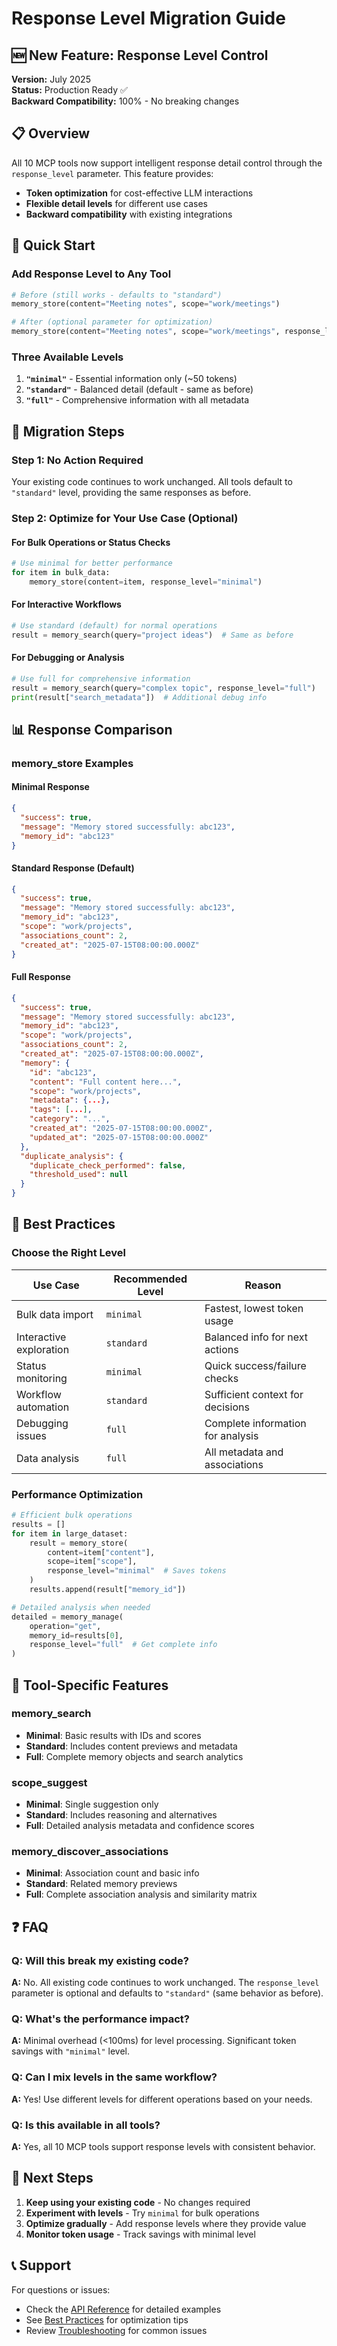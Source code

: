 # Response Level Migration Guide

## 🆕 New Feature: Response Level Control

**Version:** July 2025  
**Status:** Production Ready ✅  
**Backward Compatibility:** 100% - No breaking changes

## 📋 Overview

All 10 MCP tools now support intelligent response detail control through the `response_level` parameter. This feature provides:

- **Token optimization** for cost-effective LLM interactions
- **Flexible detail levels** for different use cases
- **Backward compatibility** with existing integrations

## 🚀 Quick Start

### Add Response Level to Any Tool
```python
# Before (still works - defaults to "standard")
memory_store(content="Meeting notes", scope="work/meetings")

# After (optional parameter for optimization)
memory_store(content="Meeting notes", scope="work/meetings", response_level="minimal")
```

### Three Available Levels

1. **`"minimal"`** - Essential information only (~50 tokens)
2. **`"standard"`** - Balanced detail (default - same as before)
3. **`"full"`** - Comprehensive information with all metadata

## 🔄 Migration Steps

### Step 1: No Action Required
Your existing code continues to work unchanged. All tools default to `"standard"` level, providing the same responses as before.

### Step 2: Optimize for Your Use Case (Optional)

#### For Bulk Operations or Status Checks
```python
# Use minimal for better performance
for item in bulk_data:
    memory_store(content=item, response_level="minimal")
```

#### For Interactive Workflows
```python
# Use standard (default) for normal operations
result = memory_search(query="project ideas")  # Same as before
```

#### For Debugging or Analysis
```python
# Use full for comprehensive information
result = memory_search(query="complex topic", response_level="full")
print(result["search_metadata"])  # Additional debug info
```

## 📊 Response Comparison

### memory_store Examples

#### Minimal Response
```json
{
  "success": true,
  "message": "Memory stored successfully: abc123",
  "memory_id": "abc123"
}
```

#### Standard Response (Default)
```json
{
  "success": true,
  "message": "Memory stored successfully: abc123", 
  "memory_id": "abc123",
  "scope": "work/projects",
  "associations_count": 2,
  "created_at": "2025-07-15T08:00:00.000Z"
}
```

#### Full Response
```json
{
  "success": true,
  "message": "Memory stored successfully: abc123",
  "memory_id": "abc123", 
  "scope": "work/projects",
  "associations_count": 2,
  "created_at": "2025-07-15T08:00:00.000Z",
  "memory": {
    "id": "abc123",
    "content": "Full content here...",
    "scope": "work/projects",
    "metadata": {...},
    "tags": [...],
    "category": "...",
    "created_at": "2025-07-15T08:00:00.000Z",
    "updated_at": "2025-07-15T08:00:00.000Z"
  },
  "duplicate_analysis": {
    "duplicate_check_performed": false,
    "threshold_used": null
  }
}
```

## 🎯 Best Practices

### Choose the Right Level

| Use Case | Recommended Level | Reason |
|----------|------------------|--------|
| Bulk data import | `minimal` | Fastest, lowest token usage |
| Interactive exploration | `standard` | Balanced info for next actions |
| Status monitoring | `minimal` | Quick success/failure checks |
| Workflow automation | `standard` | Sufficient context for decisions |
| Debugging issues | `full` | Complete information for analysis |
| Data analysis | `full` | All metadata and associations |

### Performance Optimization

```python
# Efficient bulk operations
results = []
for item in large_dataset:
    result = memory_store(
        content=item["content"],
        scope=item["scope"],
        response_level="minimal"  # Saves tokens
    )
    results.append(result["memory_id"])

# Detailed analysis when needed
detailed = memory_manage(
    operation="get",
    memory_id=results[0],
    response_level="full"  # Get complete info
)
```

## 🔧 Tool-Specific Features

### memory_search
- **Minimal**: Basic results with IDs and scores
- **Standard**: Includes content previews and metadata
- **Full**: Complete memory objects and search analytics

### scope_suggest  
- **Minimal**: Single suggestion only
- **Standard**: Includes reasoning and alternatives
- **Full**: Detailed analysis metadata and confidence scores

### memory_discover_associations
- **Minimal**: Association count and basic info
- **Standard**: Related memory previews
- **Full**: Complete association analysis and similarity matrix

## ❓ FAQ

### Q: Will this break my existing code?
**A:** No. All existing code continues to work unchanged. The `response_level` parameter is optional and defaults to `"standard"` (same behavior as before).

### Q: What's the performance impact?
**A:** Minimal overhead (<100ms) for level processing. Significant token savings with `"minimal"` level.

### Q: Can I mix levels in the same workflow?
**A:** Yes! Use different levels for different operations based on your needs.

### Q: Is this available in all tools?
**A:** Yes, all 10 MCP tools support response levels with consistent behavior.

## 🚀 Next Steps

1. **Keep using your existing code** - No changes required
2. **Experiment with levels** - Try `minimal` for bulk operations
3. **Optimize gradually** - Add response levels where they provide value
4. **Monitor token usage** - Track savings with minimal level

## 📞 Support

For questions or issues:
- Check the [API Reference](./API_REFERENCE_2025.md) for detailed examples
- See [Best Practices](../user-guide/BEST_PRACTICES.md) for optimization tips
- Review [Troubleshooting](../troubleshooting/README.md) for common issues
